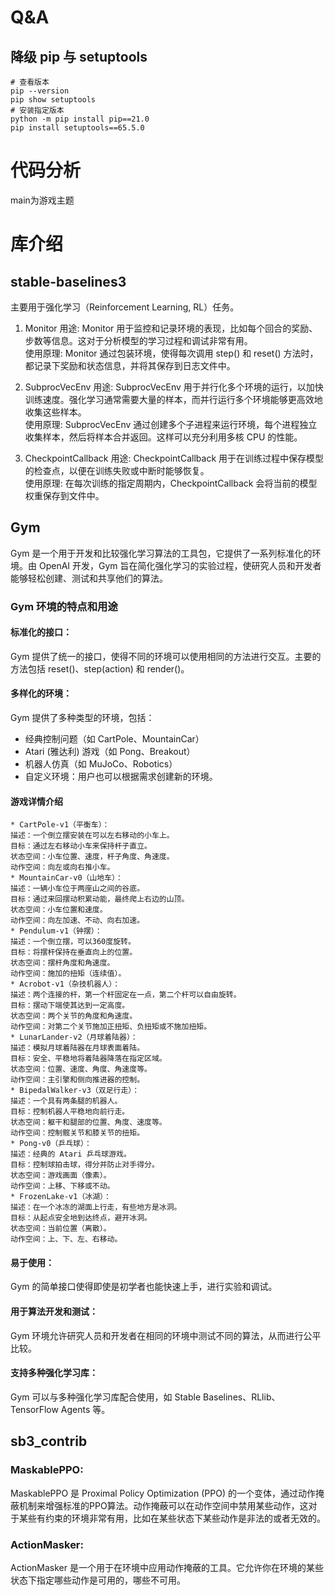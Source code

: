 
# Q&A
## 降级 pip 与 setuptools
```shell
# 查看版本
pip --version
pip show setuptools
# 安装指定版本
python -m pip install pip==21.0
pip install setuptools==65.5.0
```


# 代码分析
main为游戏主题


# 库介绍
## stable-baselines3
主要用于强化学习（Reinforcement Learning, RL）任务。
1. Monitor
用途: Monitor 用于监控和记录环境的表现，比如每个回合的奖励、步数等信息。这对于分析模型的学习过程和调试非常有用。<br>
使用原理: Monitor 通过包装环境，使得每次调用 step() 和 reset() 方法时，都记录下奖励和状态信息，并将其保存到日志文件中。<br>

2. SubprocVecEnv
用途: SubprocVecEnv 用于并行化多个环境的运行，以加快训练速度。强化学习通常需要大量的样本，而并行运行多个环境能够更高效地收集这些样本。<br>
使用原理: SubprocVecEnv 通过创建多个子进程来运行环境，每个进程独立收集样本，然后将样本合并返回。这样可以充分利用多核 CPU 的性能。<br>

3. CheckpointCallback
用途: CheckpointCallback 用于在训练过程中保存模型的检查点，以便在训练失败或中断时能够恢复。<br>
使用原理: 在每次训练的指定周期内，CheckpointCallback 会将当前的模型权重保存到文件中。<br>

## Gym
Gym 是一个用于开发和比较强化学习算法的工具包，它提供了一系列标准化的环境。由 OpenAI 开发，Gym 旨在简化强化学习的实验过程，使研究人员和开发者能够轻松创建、测试和共享他们的算法。<br>

### Gym 环境的特点和用途
#### 标准化的接口：
Gym 提供了统一的接口，使得不同的环境可以使用相同的方法进行交互。主要的方法包括 reset()、step(action) 和 render()。

#### 多样化的环境：
Gym 提供了多种类型的环境，包括：
* 经典控制问题（如 CartPole、MountainCar）
* Atari (雅达利) 游戏（如 Pong、Breakout）
* 机器人仿真（如 MuJoCo、Robotics）
* 自定义环境：用户也可以根据需求创建新的环境。

#### 游戏详情介绍
```shell
* CartPole-v1（平衡车）：
描述：一个倒立摆安装在可以左右移动的小车上。
目标：通过左右移动小车来保持杆子直立。
状态空间：小车位置、速度，杆子角度、角速度。
动作空间：向左或向右推小车。
* MountainCar-v0（山地车）：
描述：一辆小车位于两座山之间的谷底。
目标：通过来回摆动积累动能，最终爬上右边的山顶。
状态空间：小车位置和速度。
动作空间：向左加速、不动、向右加速。
* Pendulum-v1（钟摆）：
描述：一个倒立摆，可以360度旋转。
目标：将摆杆保持在垂直向上的位置。
状态空间：摆杆角度和角速度。
动作空间：施加的扭矩（连续值）。
* Acrobot-v1（杂技机器人）：
描述：两个连接的杆，第一个杆固定在一点，第二个杆可以自由旋转。
目标：摆动下端使其达到一定高度。
状态空间：两个关节的角度和角速度。
动作空间：对第二个关节施加正扭矩、负扭矩或不施加扭矩。
* LunarLander-v2（月球着陆器）：
描述：模拟月球着陆器在月球表面着陆。
目标：安全、平稳地将着陆器降落在指定区域。
状态空间：位置、速度、角度、角速度等。
动作空间：主引擎和侧向推进器的控制。
* BipedalWalker-v3（双足行走）：
描述：一个具有两条腿的机器人。
目标：控制机器人平稳地向前行走。
状态空间：躯干和腿部的位置、角度、速度等。
动作空间：控制髋关节和膝关节的扭矩。
* Pong-v0（乒乓球）：
描述：经典的 Atari 乒乓球游戏。
目标：控制球拍击球，得分并防止对手得分。
状态空间：游戏画面（像素）。
动作空间：上移、下移或不动。
* FrozenLake-v1（冰湖）：
描述：在一个冰冻的湖面上行走，有些地方是冰洞。
目标：从起点安全地到达终点，避开冰洞。
状态空间：当前位置（离散）。
动作空间：上、下、左、右移动。
```

#### 易于使用：
Gym 的简单接口使得即使是初学者也能快速上手，进行实验和调试。
#### 用于算法开发和测试：
Gym 环境允许研究人员和开发者在相同的环境中测试不同的算法，从而进行公平比较。
#### 支持多种强化学习库：
Gym 可以与多种强化学习库配合使用，如 Stable Baselines、RLlib、TensorFlow Agents 等。

## sb3_contrib
### MaskablePPO:
MaskablePPO 是 Proximal Policy Optimization (PPO) 的一个变体，通过动作掩蔽机制来增强标准的PPO算法。动作掩蔽可以在动作空间中禁用某些动作，这对于某些有约束的环境非常有用，比如在某些状态下某些动作是非法的或者无效的。

### ActionMasker:
ActionMasker 是一个用于在环境中应用动作掩蔽的工具。它允许你在环境的某些状态下指定哪些动作是可用的，哪些不可用。



